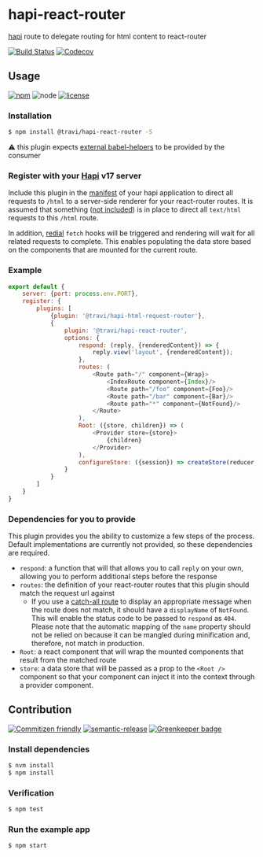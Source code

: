 # hapi-react-router

[hapi](https://hapijs.com) route to delegate routing for html content to react-router

[![Build Status](https://img.shields.io/travis/travi/hapi-react-router.svg?style=flat&branch=master)](https://travis-ci.org/travi/hapi-react-router)
[![Codecov](https://img.shields.io/codecov/c/github/travi/hapi-react-router.svg)](https://codecov.io/github/travi/hapi-react-router)

## Usage

[![npm](https://img.shields.io/npm/v/@travi/hapi-react-router.svg?maxAge=2592000)](https://www.npmjs.com/package/@travi/hapi-react-router)
![node][node-badge]
[![license](https://img.shields.io/github/license/travi/hapi-react-router.svg)](LICENSE)

### Installation

```sh
$ npm install @travi/hapi-react-router -S
```

:warning: this plugin expects [external babel-helpers](https://babeljs.io/docs/plugins/external-helpers/)
to be provided by the consumer

### Register with your [Hapi](https://hapijs.com) v17 server

Include this plugin in the [manifest](https://github.com/hapijs/glue) of your
hapi application to direct all requests to `/html` to a server-side renderer
for your react-router routes. It is assumed that something
([not included](https://github.com/travi/hapi-html-request-router)) is in place
to direct all `text/html` requests to this `/html` route.

In addition, [redial](https://github.com/markdalgleish/redial) `fetch` hooks
will be triggered and rendering will wait for all related requests to complete.
This enables populating the data store based on the components that are mounted
for the current route.

### Example

```js
export default {
    server: {port: process.env.PORT},
    register: {
        plugins: [
            {plugin: '@travi/hapi-html-request-router'},
            {
                plugin: '@travi/hapi-react-router',
                options: {
                    respond: (reply, {renderedContent}) => {
                        reply.view('layout', {renderedContent});
                    },
                    routes: (
                        <Route path="/" component={Wrap}>
                            <IndexRoute component={Index}/>
                            <Route path="/foo" component={Foo}/>
                            <Route path="/bar" component={Bar}/>
                            <Route path="*" component={NotFound}/>
                        </Route>
                    ),
                    Root: ({store, children}) => (
                        <Provider store={store}>
                            {children}
                        </Provider>
                    ),
                    configureStore: ({session}) => createStore(reducer, composeMiddlewares(session))
                }
            }
        ]
    }
}
```

### Dependencies for you to provide

This plugin provides you the ability to customize a few steps of the process.
Default implementations are currently not provided, so these dependencies are
required.

* `respond`: a function that will that allows you to call `reply` on your own,
  allowing you to perform additional steps before the response
* `routes`: the definition of your react-router routes that this plugin should
  match the request url against
  * If you use a [catch-all route](https://github.com/ReactTraining/react-router/blob/c3cd9675bd8a31368f87da74ac588981cbd6eae7/upgrade-guides/v1.0.0.md#notfound-route)
    to display an appropriate message when the route does not match, it should
    have a `displayName` of `NotFound`. This will enable the status code to be
    passed to `respond` as `404`. Please note that the automatic mapping of the
    `name` property should not be relied on because it can be mangled during
    minification and, therefore, not match in production.
* `Root`: a react component that will wrap the mounted components that result
  from the matched route
* `store`: a data store that will be passed as a prop to the `<Root />` component
  so that your component can inject it into the context through a provider
  component.

## Contribution

[![Commitizen friendly](https://img.shields.io/badge/commitizen-friendly-brightgreen.svg)](http://commitizen.github.io/cz-cli/)
[![semantic-release](https://img.shields.io/badge/%20%20%F0%9F%93%A6%F0%9F%9A%80-semantic--release-e10079.svg)](https://github.com/semantic-release/semantic-release)
[![Greenkeeper badge](https://badges.greenkeeper.io/travi/hapi-react-router.svg)](https://greenkeeper.io/)

### Install dependencies

```sh
$ nvm install
$ npm install
```

### Verification

```sh
$ npm test
```

### Run the example app

```sh
$ npm start
```

[node-badge]: https://img.shields.io/node/v/@travi/javascript-scaffolder.svg
